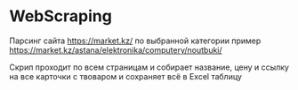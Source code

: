 # WebScraping

Парсинг сайта https://market.kz/ по выбранной категории пример https://market.kz/astana/elektronika/computery/noutbuki/

Скрип проходит по всем страницам и собирает название, цену и ссылку на все карточки с твоваром и сохраняет всё в Excel таблицу
